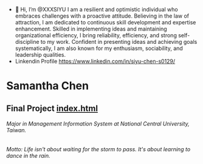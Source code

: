 - 👋 Hi, I’m @XXXSIYU 
  I am a resilient and optimistic individual who embraces challenges with a proactive attitude. Believing in the law of attraction, I am dedicated to continuous skill development and expertise enhancement. Skilled in implementing ideas and maintaining organizational efficiency, I bring reliability, efficiency, and strong self-discipline to my work. Confident in presenting ideas and achieving goals systematically, I am also known for my enthusiasm, sociability, and leadership qualities.
- Linkendin Profile   https://www.linkedin.com/in/siyu-chen-s0129/                                             

<!---
XXXSIYU/XXXSIYU is a ✨ special ✨ repository because its `README.md` (this file) appears on your GitHub profile.
You can click the Preview link to take a look at your changes.
--->
# Samantha Chen


## Final Project [index.html](https://xxxsiyu.github.io/)

###### Major in Management Information System at National Central University, Taiwan.
###### Motto: Life isn't about waiting for the storm to pass. It's about learning to dance in the rain.
